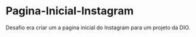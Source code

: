 # Pagina-Inicial-Instagram
Desafio era criar um a pagina inicial do Instagram para um projeto da DIO.
